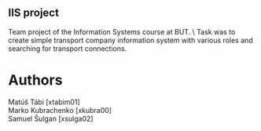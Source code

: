 ## IIS project 
Team project of the Information Systems course at BUT. \ Task was to create simple transport company information system with various roles and searching for transport connections.

# Authors
Matúš Tábi [xtabim01] \
Marko Kubrachenko [xkubra00] \
Samuel Šulgan [xsulga02]
